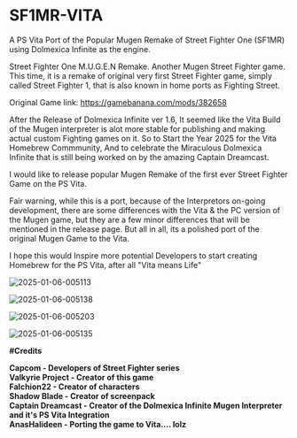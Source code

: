 # SF1MR-VITA
A PS Vita Port of the Popular Mugen Remake of Street Fighter One (SF1MR) using Dolmexica Infinite as the engine. 

Street Fighter One M.U.G.E.N Remake.
Another Mugen Street Fighter game. This time, it is a remake of original very first Street Fighter game, simply called Street Fighter 1, that is also known in home ports as Fighting Street. 

Original Game link: https://gamebanana.com/mods/382658

After the Release of Dolmexica Infinite ver 1.6, It seemed like the Vita Build of the Mugen interpreter is alot more stable for publishing and making actual custom Fighting games on it.
So to Start the Year 2025 for the Vita Homebrew Commmunity, And to celebrate the Miraculous Dolmexica Infinite that is still being worked on by the amazing Captain Dreamcast.

I would like to release popular Mugen Remake of the first ever Street Fighter Game on the PS Vita.

Fair warning, while this is a port, because of the Interpretors on-going development, there are some differences with the Vita & the PC version of the Mugen game, but they are a few minor differences that will be mentioned in the release page.
But all in all, its a polished port of the original Mugen Game to the Vita.

I hope this would Inspire more potential Developers to start creating Homebrew for the PS Vita, after all "Vita means Life"

![2025-01-06-005113](https://github.com/user-attachments/assets/f981f1fb-b530-4a9e-a2fa-8cd102df7585)

![2025-01-06-005138](https://github.com/user-attachments/assets/f683d85a-0696-4ab2-84a6-b32abe94e179)

![2025-01-06-005203](https://github.com/user-attachments/assets/a6313283-b539-4851-a88c-c21d56adeab3)

![2025-01-06-005135](https://github.com/user-attachments/assets/cc1bc4d4-09af-4b2f-97bb-f0f294dd2ce5)

<b>#Credits<b>

Capcom - Developers of Street Fighter series
<br>
Valkyrie Project - Creator of this game
<br>
Falchion22 - Creator of characters
<br>
Shadow Blade - Creator of screenpack
<br>
Captain Dreamcast - Creator of the Dolmexica Infinite Mugen Interpreter and it's PS Vita Integration
<br>
AnasHalideen - Porting the game to Vita.... lolz  
